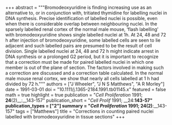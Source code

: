 +++
abstract = """Bromodeoxyuridine is finding increasing use as an alternative to, or in conjunction with, tritiated thymidine for labelling nuclei in DNA synthesis. Precise identification of labelled nuclei is possible, even when there is considerable overlap between neighbouring nuclei. In the sparsely labelled renal cortex of the normal male mouse, ‘flash labelling' with bromodeoxyuridine shows single labelled nuclei at 1h. At 24, 48 and 72 h after injection of bromodeoxyuridine, some labelled cells are seen to lie adjacent and such labelled pairs are presumed to be the result of cell division. Single labelled nuclei at 24, 48 and 72 h might indicate arrest in DNA synthesis or a prolonged G2 period, but it is important to recognize that a correction must be made for paired labelled nuclei in which one member is out of the plane of section. The factors involved in making such a correction are discussed and a correction table calculated. In the normal male mouse renal cortex, we show that nearly all cells labelled at 1 h had divided by 72 h."""
authors = ["J Wheeler", "J N S Matthews", "A R Morley"]
date = 1991-03-01
doi = "10.1111/j.1365-2184.1991.tb01145.x"
featured = false
math = true
highlight = true
publication = "*Cell Proliferation* 1991; __24__(2)__:__143-157"
publication_short = "*Cell Prolif* 1991; __24:__143-57"
publication_types = ["2"]
summary = "*Cell Proliferation* 1991; __24__(2)__:__143-157"
tags = ["Matthews"]
title = "Corrections in counting paired nuclei labelled with bromodeoxyuridine in tissue sections"
+++

